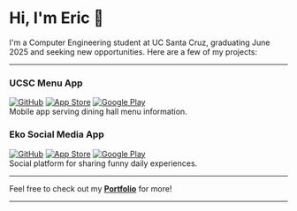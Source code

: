 # Hi, I'm Eric 👋

I'm a Computer Engineering student at UC Santa Cruz, graduating June 2025 and seeking new opportunities. Here are a few of my projects:

---

### UCSC Menu App

[![GitHub](https://img.shields.io/badge/GitHub-black.svg?style=flat-square&logo=github)](https://github.com/eliahreeves/menu-app)
[![App Store](https://img.shields.io/badge/Download_on_the_App_Store-black.svg?style=flat-square&logo=apple)](https://apps.apple.com/us/app/ucsc-menu/id1670523487?platform=iphone)
[![Google Play](https://img.shields.io/badge/Download_on_Google_Play-black.svg?style=flat-square&logo=google-play)](https://play.google.com/store/apps/details?id=com.orderOfTheCone.android.menu_app&hl=en_US&pli=1)  
Mobile app serving dining hall menu information.  

### Eko Social Media App

[![GitHub](https://img.shields.io/badge/GitHub-black.svg?style=flat-square&logo=github)](https://github.com/eliahreeves/eko)
[![App Store](https://img.shields.io/badge/Download_on_the_App_Store-black.svg?style=flat-square&logo=apple)](https://apps.apple.com/us/app/eko/id6470772031?platform=iphone)
[![Google Play](https://img.shields.io/badge/Download_on_Google_Play-black.svg?style=flat-square&logo=google-play)](https://play.google.com/store/apps/details?id=com.echo.android&hl=en_US)  
Social platform for sharing funny daily experiences.  

---

Feel free to check out my **[Portfolio](https://github.com/ericbreh/ericbreh/tree/main/portfolio)** for more!


---
